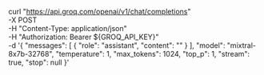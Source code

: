 curl "https://api.groq.com/openai/v1/chat/completions" \
  -X POST \
  -H "Content-Type: application/json" \
  -H "Authorization: Bearer ${GROQ_API_KEY}" \
  -d '{
         "messages": [
           {
             "role": "assistant",
             "content": ""
           }
         ],
         "model": "mixtral-8x7b-32768",
         "temperature": 1,
         "max_tokens": 1024,
         "top_p": 1,
         "stream": true,
         "stop": null
       }'
  